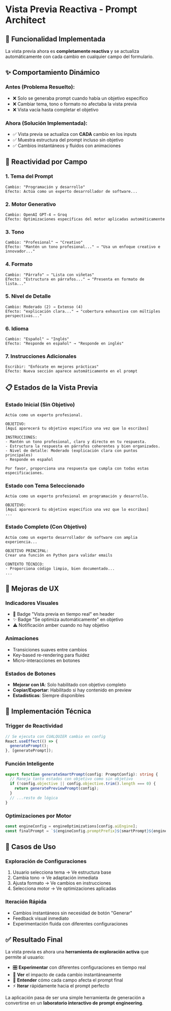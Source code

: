# Vista Previa Reactiva - Prompt Architect

## 🔄 Funcionalidad Implementada

La vista previa ahora es **completamente reactiva** y se actualiza automáticamente con cada cambio en cualquier campo del formulario.

## ✨ Comportamiento Dinámico

### **Antes (Problema Resuelto):**
- ❌ Solo se generaba prompt cuando había un objetivo específico
- ❌ Cambiar tema, tono o formato no afectaba la vista previa
- ❌ Vista vacía hasta completar el objetivo

### **Ahora (Solución Implementada):**
- ✅ Vista previa se actualiza con **CADA** cambio en los inputs
- ✅ Muestra estructura del prompt incluso sin objetivo
- ✅ Cambios instantáneos y fluidos con animaciones

## 🎯 Reactividad por Campo

### **1. Tema del Prompt**
```
Cambio: "Programación y desarrollo"
Efecto: Actúa como un experto desarrollador de software...
```

### **2. Motor Generativo**
```
Cambio: OpenAI GPT-4 → Groq
Efecto: Optimizaciones específicas del motor aplicadas automáticamente
```

### **3. Tono**
```
Cambio: "Profesional" → "Creativo"
Efecto: "Mantén un tono profesional..." → "Usa un enfoque creativo e innovador..."
```

### **4. Formato**
```
Cambio: "Párrafo" → "Lista con viñetas"
Efecto: "Estructura en párrafos..." → "Presenta en formato de lista..."
```

### **5. Nivel de Detalle**
```
Cambio: Moderado (2) → Extenso (4)
Efecto: "explicación clara..." → "cobertura exhaustiva con múltiples perspectivas..."
```

### **6. Idioma**
```
Cambio: "Español" → "Inglés"
Efecto: "Responde en español" → "Responde en inglés"
```

### **7. Instrucciones Adicionales**
```
Escribir: "Enfócate en mejores prácticas"
Efecto: Nueva sección aparece automáticamente en el prompt
```

## 📋 Estados de la Vista Previa

### **Estado Inicial (Sin Objetivo)**
```
Actúa como un experto profesional.

OBJETIVO:
[Aquí aparecerá tu objetivo específico una vez que lo escribas]

INSTRUCCIONES:
- Mantén un tono profesional, claro y directo en tu respuesta.
- Estructura la respuesta en párrafos coherentes y bien organizados.
- Nivel de detalle: Moderado (explicación clara con puntos principales)
- Responde en español

Por favor, proporciona una respuesta que cumpla con todas estas especificaciones.
```

### **Estado con Tema Seleccionado**
```
Actúa como un experto profesional en programación y desarrollo.

OBJETIVO:
[Aquí aparecerá tu objetivo específico una vez que lo escribas]
...
```

### **Estado Completo (Con Objetivo)**
```
Actúa como un experto desarrollador de software con amplia experiencia...

OBJETIVO PRINCIPAL:
Crear una función en Python para validar emails

CONTEXTO TÉCNICO:
- Proporciona código limpio, bien documentado...
...
```

## 🎨 Mejoras de UX

### **Indicadores Visuales**
- 🔄 Badge "Vista previa en tiempo real" en header
- ✨ Badge "Se optimiza automáticamente" en objetivo
- ⚠️ Notificación amber cuando no hay objetivo

### **Animaciones**
- Transiciones suaves entre cambios
- Key-based re-rendering para fluidez
- Micro-interacciones en botones

### **Estados de Botones**
- **Mejorar con IA**: Solo habilitado con objetivo completo
- **Copiar/Exportar**: Habilitado si hay contenido en preview
- **Estadísticas**: Siempre disponibles

## 🔧 Implementación Técnica

### **Trigger de Reactividad**
```typescript
// Se ejecuta con CUALQUIER cambio en config
React.useEffect(() => {
  generatePrompt();
}, [generatePrompt]);
```

### **Función Inteligente**
```typescript
export function generateSmartPrompt(config: PromptConfig): string {
  // Maneja tanto estados con objetivo como sin objetivo
  if (!config.objective || config.objective.trim().length === 0) {
    return generatePreviewPrompt(config);
  }
  // ...resto de lógica
}
```

### **Optimizaciones por Motor**
```typescript
const engineConfig = engineOptimizations[config.aiEngine];
const finalPrompt = `${engineConfig.promptPrefix}${smartPrompt}${engineConfig.promptSuffix}`;
```

## 🎯 Casos de Uso

### **Exploración de Configuraciones**
1. Usuario selecciona tema → Ve estructura base
2. Cambia tono → Ve adaptación inmediata
3. Ajusta formato → Ve cambios en instrucciones
4. Selecciona motor → Ve optimizaciones aplicadas

### **Iteración Rápida**
- Cambios instantáneos sin necesidad de botón "Generar"
- Feedback visual inmediato
- Experimentación fluida con diferentes configuraciones

## ✅ Resultado Final

La vista previa es ahora una **herramienta de exploración activa** que permite al usuario:

- 🎛️ **Experimentar** con diferentes configuraciones en tiempo real
- 👀 **Ver** el impacto de cada cambio instantáneamente  
- 🧠 **Entender** cómo cada campo afecta el prompt final
- ⚡ **Iterar** rápidamente hacia el prompt perfecto

La aplicación pasa de ser una simple herramienta de generación a convertirse en un **laboratorio interactivo de prompt engineering**.